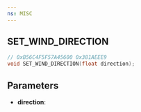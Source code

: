 ```yaml
---
ns: MISC
---
```

## SET_WIND_DIRECTION

```c
// 0xB56C4F5F57A45600 0x381AEEE9
void SET_WIND_DIRECTION(float direction);
```

## Parameters
* **direction**:
